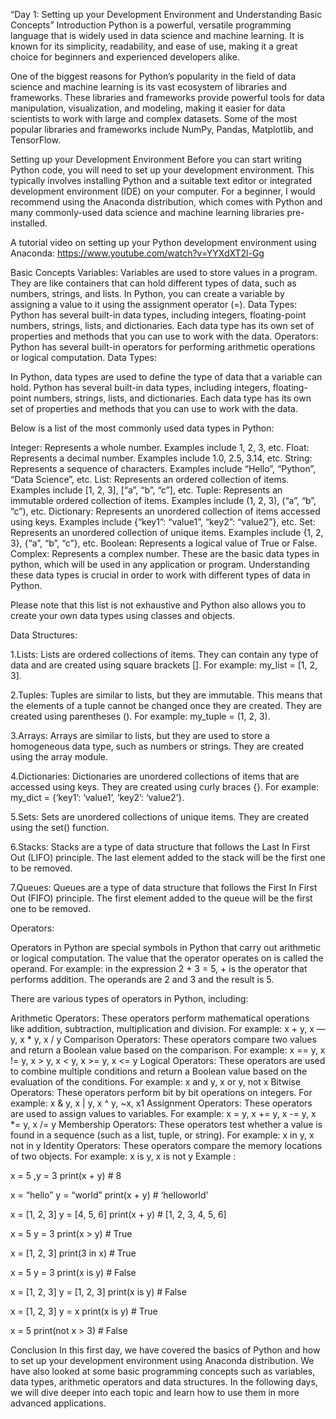 “Day 1: Setting up your Development Environment and Understanding Basic Concepts”
Introduction
Python is a powerful, versatile programming language that is widely used in data science and machine learning. It is known for its simplicity, readability, and ease of use, making it a great choice for beginners and experienced developers alike.

One of the biggest reasons for Python’s popularity in the field of data science and machine learning is its vast ecosystem of libraries and frameworks. These libraries and frameworks provide powerful tools for data manipulation, visualization, and modeling, making it easier for data scientists to work with large and complex datasets. Some of the most popular libraries and frameworks include NumPy, Pandas, Matplotlib, and TensorFlow.

Setting up your Development Environment
Before you can start writing Python code, you will need to set up your development environment. This typically involves installing Python and a suitable text editor or integrated development environment (IDE) on your computer. For a beginner, I would recommend using the Anaconda distribution, which comes with Python and many commonly-used data science and machine learning libraries pre-installed.

A tutorial video on setting up your Python development environment using Anaconda: https://www.youtube.com/watch?v=YYXdXT2l-Gg

Basic Concepts
Variables: Variables are used to store values in a program. They are like containers that can hold different types of data, such as numbers, strings, and lists. In Python, you can create a variable by assigning a value to it using the assignment operator (=).
Data Types: Python has several built-in data types, including integers, floating-point numbers, strings, lists, and dictionaries. Each data type has its own set of properties and methods that you can use to work with the data.
Operators: Python has several built-in operators for performing arithmetic operations or logical computation.
Data Types:

In Python, data types are used to define the type of data that a variable can hold. Python has several built-in data types, including integers, floating-point numbers, strings, lists, and dictionaries. Each data type has its own set of properties and methods that you can use to work with the data.

Below is a list of the most commonly used data types in Python:

Integer: Represents a whole number. Examples include 1, 2, 3, etc.
Float: Represents a decimal number. Examples include 1.0, 2.5, 3.14, etc.
String: Represents a sequence of characters. Examples include “Hello”, “Python”, “Data Science”, etc.
List: Represents an ordered collection of items. Examples include [1, 2, 3], [“a”, “b”, “c”], etc.
Tuple: Represents an immutable ordered collection of items. Examples include (1, 2, 3), (“a”, “b”, “c”), etc.
Dictionary: Represents an unordered collection of items accessed using keys. Examples include {“key1”: “value1”, “key2”: “value2”}, etc.
Set: Represents an unordered collection of unique items. Examples include {1, 2, 3}, {“a”, “b”, “c”}, etc.
Boolean: Represents a logical value of True or False.
Complex: Represents a complex number.
These are the basic data types in python, which will be used in any application or program. Understanding these data types is crucial in order to work with different types of data in Python.

Please note that this list is not exhaustive and Python also allows you to create your own data types using classes and objects.

Data Structures:

1.Lists: Lists are ordered collections of items. They can contain any type of data and are created using square brackets []. For example: my_list = [1, 2, 3].

2.Tuples: Tuples are similar to lists, but they are immutable. This means that the elements of a tuple cannot be changed once they are created. They are created using parentheses (). For example: my_tuple = (1, 2, 3).

3.Arrays: Arrays are similar to lists, but they are used to store a homogeneous data type, such as numbers or strings. They are created using the array module.

4.Dictionaries: Dictionaries are unordered collections of items that are accessed using keys. They are created using curly braces {}. For example: my_dict = {‘key1’: ‘value1’, ‘key2’: ‘value2’}.

5.Sets: Sets are unordered collections of unique items. They are created using the set() function.

6.Stacks: Stacks are a type of data structure that follows the Last In First Out (LIFO) principle. The last element added to the stack will be the first one to be removed.

7.Queues: Queues are a type of data structure that follows the First In First Out (FIFO) principle. The first element added to the queue will be the first one to be removed.

Operators:

Operators in Python are special symbols in Python that carry out arithmetic or logical computation. The value that the operator operates on is called the operand. For example: in the expression 2 + 3 = 5, + is the operator that performs addition. The operands are 2 and 3 and the result is 5.

There are various types of operators in Python, including:

Arithmetic Operators: These operators perform mathematical operations like addition, subtraction, multiplication and division. For example: x + y, x — y, x * y, x / y
Comparison Operators: These operators compare two values and return a Boolean value based on the comparison. For example: x == y, x != y, x > y, x < y, x >= y, x <= y
Logical Operators: These operators are used to combine multiple conditions and return a Boolean value based on the evaluation of the conditions. For example: x and y, x or y, not x
Bitwise Operators: These operators perform bit by bit operations on integers. For example: x & y, x | y, x ^ y, ~x, x​1
Assignment Operators: These operators are used to assign values to variables. For example: x = y, x += y, x -= y, x *= y, x /= y
Membership Operators: These operators test whether a value is found in a sequence (such as a list, tuple, or string). For example: x in y, x not in y
Identity Operators: These operators compare the memory locations of two objects. For example: x is y, x is not y
Example :

x = 5 ,y = 3 print(x + y) # 8

x = “hello” y = “world” print(x + y) # ‘helloworld’

x = [1, 2, 3] y = [4, 5, 6] print(x + y) # [1, 2, 3, 4, 5, 6]

x = 5 y = 3 print(x > y) # True

x = [1, 2, 3] print(3 in x) # True

x = 5 y = 3 print(x is y) # False

x = [1, 2, 3] y = [1, 2, 3] print(x is y) # False

x = [1, 2, 3] y = x print(x is y) # True

x = 5 print(not x > 3) # False

Conclusion
In this first day, we have covered the basics of Python and how to set up your development environment using Anaconda distribution. We have also looked at some basic programming concepts such as variables, data types, arithmetic operators and data structures. In the following days, we will dive deeper into each topic and learn how to use them in more advanced applications.
